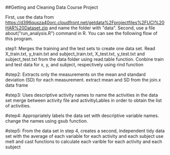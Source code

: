 ##Getting and Cleaning Data Course Project

First, use the data from https://d396qusza40orc.cloudfront.net/getdata%2Fprojectfiles%2FUCI%20HAR%20Dataset.zip
 and name the folder with "data".
Second, use a file about("run_analysis.R") command in R. You can see the following flow of this program.

step1: Merges the training and the test sets to create one data set.
Read X_train.txt, y_train.txt and subject_train.txt, X_test.txt, y_test.txt and subject_test.txt from the data folder using read.table function. 
Conbine train and test data for x, y, and subject, respectively using rind function

#step2: Extracts only the measurements on the mean and standard deviation (SD) for each measurement. 
extract mean and SD from the join.x data frame

#step3: Uses descriptive activity names to name the activities in the data set
merge between activity file and activitiyLables in order to obtain the list of activities.

#step4: Appropriately labels the data set with descriptive variable names.
change the names using gsub function.

#step5: From the data set in step 4, creates a second, independent tidy data set with the average of each variable for each activity and each subject
use melt and cast functions to calculate each varible for each activity and each subject
